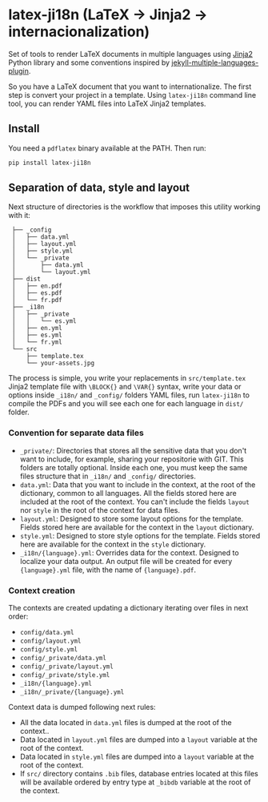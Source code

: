 # latex-ji18n (LaTeX -> Jinja2 -> internacionalization)

Set of tools to render LaTeX documents in multiple languages using
 [Jinja2][jinja2-link] Python library and some conventions inspired by
 [jekyll-multiple-languages-plugin][jekyll-multiple-languages-plugin-link].

So you have a LaTeX document that you want to internationalize. The first step
 is convert your project in a template. Using `latex-ji18n` command line tool,
 you can render YAML files into LaTeX Jinja2 templates.

## Install

You need a `pdflatex` binary available at the PATH. Then run:

```bash
pip install latex-ji18n
```

## Separation of data, style and layout

Next structure of directories is the workflow that imposes this utility
 working with it:

```tree
 ├── _config
 │   ├── data.yml
 │   ├── layout.yml
 │   ├── style.yml
 │   └── _private
 │       ├── data.yml
 │       └── layout.yml
 ├── dist
 │   ├── en.pdf
 │   ├── es.pdf
 │   └── fr.pdf
 ├── _i18n
 │   ├── _private
 │   │   └── es.yml
 │   ├── en.yml
 │   ├── es.yml
 │   └── fr.yml
 └── src
     ├── template.tex
     └── your-assets.jpg
```

The process is simple, you write your replacements in `src/template.tex`
 Jinja2 template file with `\BLOCK{}` and `\VAR{}` syntax, write your
 data or options inside `_i18n/` and `_config/` folders YAML files,
 run `latex-ji18n` to compile the PDFs and you will see each one for each
 language in `dist/` folder.

### Convention for separate data files

- `_private/`: Directories that stores all the sensitive data that you don't
 want to include, for example, sharing your repositorie with GIT. This folders
 are totally optional. Inside each one, you must keep the same files structure
 that in `_i18n/` and `_config/` directories.
- `data.yml`: Data that you want to include in the context, at the root
 of the dictionary, common to all languages. All the fields stored here are
 included at the root of the context. You can't include the fields `layout`
 nor `style` in the root of the context for data files.
- `layout.yml`: Designed to store some layout options for the template. Fields
 stored here are available for the context in the `layout` dictionary.
- `style.yml`: Designed to store style options for the template. Fields
 stored here are available for the context in the `style` dictionary.
- `_i18n/{language}.yml`: Overrides data for the context. Designed to localize
 your data output. An output file will be created for every `{language}.yml`
 file, with the name of `{language}.pdf`.

### Context creation

The contexts are created updating a dictionary iterating over files in next
 order:

- `config/data.yml`
- `config/layout.yml`
- `config/style.yml`
- `config/_private/data.yml`
- `config/_private/layout.yml`
- `config/_private/style.yml`
- `_i18n/{language}.yml`
- `_i18n/_private/{language}.yml`

Context data is dumped following next rules:

- All the data located in `data.yml` files is dumped at the root of the context..
- Data located in `layout.yml` files are dumped into a `layout` variable
 at the root of the context.
- Data located in `style.yml` files are dumped into a `layout` variable
 at the root of the context.
- If `src/` directory contains `.bib` files, database entries located at this
 files will be available ordered by entry type at `_bibdb` variable at the root
 of the context.

[jinja2-link]: https://jinja.palletsprojects.com
[jekyll-multiple-languages-plugin-link]: https://github.com/kurtsson/jekyll-multiple-languages-plugin

